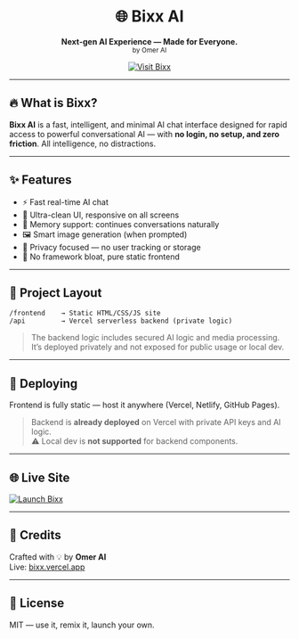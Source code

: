 
<h1 align="center">🌐 Bixx AI</h1>
<p align="center">
  <b>Next-gen AI Experience — Made for Everyone.</b><br>
  <sub>by Omer AI</sub>
</p>

<p align="center">
  <a href="https://bixx.vercel.app/" target="_blank">
    <img alt="Visit Bixx" src="https://img.shields.io/badge/Launch%20Bixx-%2300C853?style=for-the-badge&logo=vercel&logoColor=white" />
  </a>
</p>

---

## 🔥 What is Bixx?

**Bixx AI** is a fast, intelligent, and minimal AI chat interface designed for rapid access to powerful conversational AI — with **no login, no setup, and zero friction**. All intelligence, no distractions.

---

## ✨ Features

- ⚡ Fast real-time AI chat  
- 🎯 Ultra-clean UI, responsive on all screens  
- 🧠 Memory support: continues conversations naturally  
- 🖼️ Smart image generation (when prompted)  
- 🔐 Privacy focused — no user tracking or storage  
- 🧊 No framework bloat, pure static frontend  

---

## 📁 Project Layout

```
/frontend    → Static HTML/CSS/JS site  
/api         → Vercel serverless backend (private logic)
```

> The backend logic includes secured AI logic and media processing. It’s deployed privately and not exposed for public usage or local dev.

---

## 🚀 Deploying

Frontend is fully static — host it anywhere (Vercel, Netlify, GitHub Pages).

> Backend is **already deployed** on Vercel with private API keys and AI logic.  
> ⚠️ Local dev is **not supported** for backend components.

---

## 🌐 Live Site

<p>
  <a href="https://bixx.vercel.app/" target="_blank">
    <img src="https://img.shields.io/badge/Open%20Bixx-%2300C853?style=for-the-badge&logo=vercel&logoColor=white" alt="Launch Bixx" />
  </a>
</p>

---

## 🧠 Credits

Crafted with 💡 by **Omer AI**  
Live: [bixx.vercel.app](https://bixx.vercel.app/)

---

## 📜 License

MIT — use it, remix it, launch your own.
